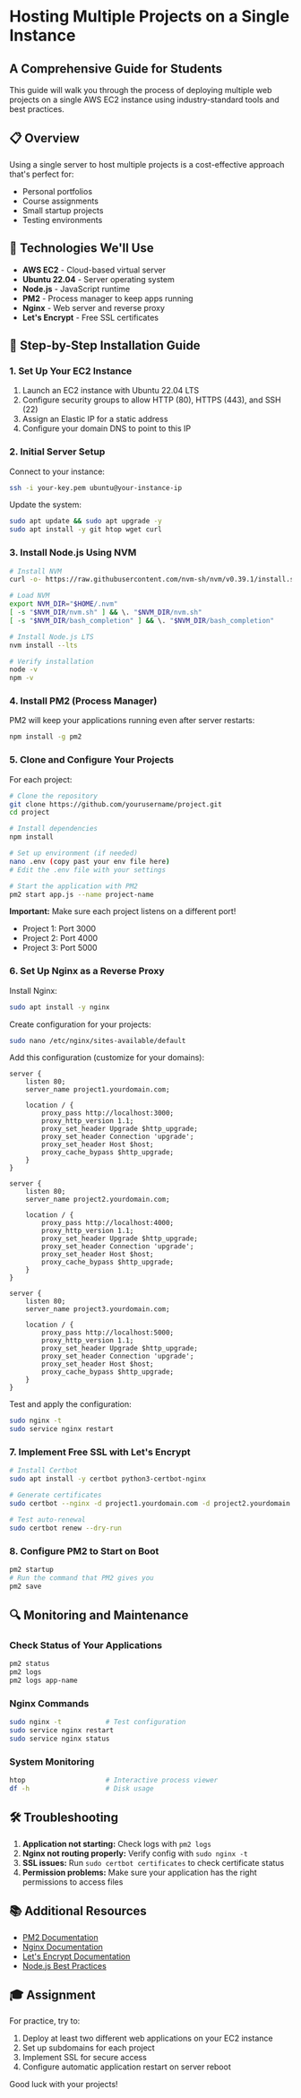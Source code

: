 # Hosting Multiple Projects on a Single Instance
## A Comprehensive Guide for Students

This guide will walk you through the process of deploying multiple web projects on a single AWS EC2 instance using industry-standard tools and best practices.

## 📋 Overview

Using a single server to host multiple projects is a cost-effective approach that's perfect for:
- Personal portfolios
- Course assignments
- Small startup projects
- Testing environments

## 🔧 Technologies We'll Use

- **AWS EC2** - Cloud-based virtual server
- **Ubuntu 22.04** - Server operating system
- **Node.js** - JavaScript runtime
- **PM2** - Process manager to keep apps running
- **Nginx** - Web server and reverse proxy
- **Let's Encrypt** - Free SSL certificates

## 🚀 Step-by-Step Installation Guide

### 1. Set Up Your EC2 Instance

1. Launch an EC2 instance with Ubuntu 22.04 LTS
2. Configure security groups to allow HTTP (80), HTTPS (443), and SSH (22)
3. Assign an Elastic IP for a static address
4. Configure your domain DNS to point to this IP

### 2. Initial Server Setup

Connect to your instance:
```bash
ssh -i your-key.pem ubuntu@your-instance-ip
```

Update the system:
```bash
sudo apt update && sudo apt upgrade -y
sudo apt install -y git htop wget curl
```

### 3. Install Node.js Using NVM

```bash
# Install NVM
curl -o- https://raw.githubusercontent.com/nvm-sh/nvm/v0.39.1/install.sh | bash

# Load NVM
export NVM_DIR="$HOME/.nvm"
[ -s "$NVM_DIR/nvm.sh" ] && \. "$NVM_DIR/nvm.sh"
[ -s "$NVM_DIR/bash_completion" ] && \. "$NVM_DIR/bash_completion"

# Install Node.js LTS
nvm install --lts

# Verify installation
node -v
npm -v
```

### 4. Install PM2 (Process Manager)

PM2 will keep your applications running even after server restarts:

```bash
npm install -g pm2
```

### 5. Clone and Configure Your Projects

For each project:

```bash
# Clone the repository
git clone https://github.com/yourusername/project.git
cd project

# Install dependencies
npm install

# Set up environment (if needed)
nano .env (copy past your env file here)
# Edit the .env file with your settings

# Start the application with PM2
pm2 start app.js --name project-name
```

**Important:** Make sure each project listens on a different port!
- Project 1: Port 3000
- Project 2: Port 4000
- Project 3: Port 5000

### 6. Set Up Nginx as a Reverse Proxy

Install Nginx:
```bash
sudo apt install -y nginx
```

Create configuration for your projects:
```bash
sudo nano /etc/nginx/sites-available/default
```

Add this configuration (customize for your domains):

```nginx
server {
    listen 80;
    server_name project1.yourdomain.com;

    location / {
        proxy_pass http://localhost:3000;
        proxy_http_version 1.1;
        proxy_set_header Upgrade $http_upgrade;
        proxy_set_header Connection 'upgrade';
        proxy_set_header Host $host;
        proxy_cache_bypass $http_upgrade;
    }
}

server {
    listen 80;
    server_name project2.yourdomain.com;

    location / {
        proxy_pass http://localhost:4000;
        proxy_http_version 1.1;
        proxy_set_header Upgrade $http_upgrade;
        proxy_set_header Connection 'upgrade';
        proxy_set_header Host $host;
        proxy_cache_bypass $http_upgrade;
    }
}

server {
    listen 80;
    server_name project3.yourdomain.com;

    location / {
        proxy_pass http://localhost:5000;
        proxy_http_version 1.1;
        proxy_set_header Upgrade $http_upgrade;
        proxy_set_header Connection 'upgrade';
        proxy_set_header Host $host;
        proxy_cache_bypass $http_upgrade;
    }
}
```

Test and apply the configuration:
```bash
sudo nginx -t
sudo service nginx restart
```

### 7. Implement Free SSL with Let's Encrypt

```bash
# Install Certbot
sudo apt install -y certbot python3-certbot-nginx

# Generate certificates
sudo certbot --nginx -d project1.yourdomain.com -d project2.yourdomain.com -d project3.yourdomain.com

# Test auto-renewal
sudo certbot renew --dry-run
```

### 8. Configure PM2 to Start on Boot

```bash
pm2 startup
# Run the command that PM2 gives you
pm2 save
```

## 🔍 Monitoring and Maintenance

### Check Status of Your Applications
```bash
pm2 status
pm2 logs
pm2 logs app-name
```

### Nginx Commands
```bash
sudo nginx -t           # Test configuration
sudo service nginx restart
sudo service nginx status
```

### System Monitoring
```bash
htop                    # Interactive process viewer
df -h                   # Disk usage
```

## 🛠️ Troubleshooting

1. **Application not starting:** Check logs with `pm2 logs`
2. **Nginx not routing properly:** Verify config with `sudo nginx -t`
3. **SSL issues:** Run `sudo certbot certificates` to check certificate status
4. **Permission problems:** Make sure your application has the right permissions to access files

## 📚 Additional Resources

- [PM2 Documentation](https://pm2.keymetrics.io/docs/usage/quick-start/)
- [Nginx Documentation](https://nginx.org/en/docs/)
- [Let's Encrypt Documentation](https://letsencrypt.org/docs/)
- [Node.js Best Practices](https://github.com/goldbergyoni/nodebestpractices)

## 🎓 Assignment

For practice, try to:
1. Deploy at least two different web applications on your EC2 instance
2. Set up subdomains for each project
3. Implement SSL for secure access
4. Configure automatic application restart on server reboot

Good luck with your projects!

